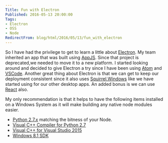 ```yaml
---
Title: Fun with Electron
Published: 2016-05-13 20:00:00
Tags:
- Electron
- OSS
- Node
RedirectFrom: blog/html/2016/05/13/fun_with_electron
---
```


So I have had the privilege to get to learn a little about [Electron](http://electron.atom.io/). My team inherited an app that was built using [AppJS](http://appjs.com/). Since that project is deprecated,we needed to move it to a new platform. I started looking around and decided to give Electron a try since I have been using [Atom](https://atom.io/) and [VSCode](https://code.visualstudio.com/). Another great thing about Electron is that we can get to keep our deployment consistent since it also uses [Squirrel.Windows](https://github.com/Squirrel/Squirrel.Windows) like we have started using for our other desktop apps. An added bonus is we can use [React](http://facebook.github.io/react/) also.

My only recommendation is that it helps to have the following items installed on a Windows System as it will make building any native node modules easier.

*   [Python 2.7.x](https://www.python.org/downloads/release/python-2711/) matching the bitness of your Node.
*   [Visual C++ Compiler for Python 2.7](https://www.microsoft.com/en-us/download/details.aspx?id=44266)
*   [Visual C++ for Visual Studio 2015](https://www.visualstudio.com/vs-2015-product-editions)
*   [Windows 8.1 SDK](https://developer.microsoft.com/en-us/windows/downloads/windows-8-1-sdk)